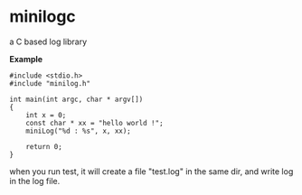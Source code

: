 # minilogc
a C based log library

**Example**

    #include <stdio.h>
    #include "minilog.h"
    
    int main(int argc, char * argv[])
    {
        int x = 0;
        const char * xx = "hello world !";
        miniLog("%d : %s", x, xx);
    
        return 0;
    }
    
when you run test, it will create a file "test.log" in the same dir, and write log in the log file.
    
